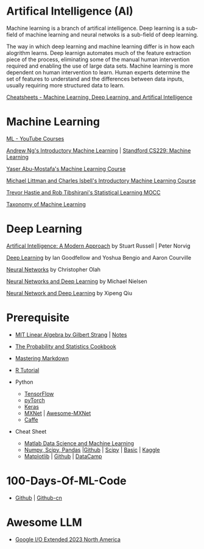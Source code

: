 # Artifical Intelligence (AI)

Machine learning is a branch of artifical intelligence. Deep learning is a sub-field of machine learning and neural netwoks is a sub-field of deep learning. 

The way in which deep learning and machine learning differ is in how each alogrithm learns. Deep learnign automates much of the feature extraction piece of the process, eliminating some of the manual human intervention required and enabling the use of large data sets. Machine learning is more dependent on human intervention to learn. Human experts determine the set of features to understand and the differences between data inputs, usually requiring more structured data to learn. 

[Cheatsheets - Machine Learning, Deep Learning, and Artifical Intelligence](https://github.com/afshinea)

# Machine Learning

[ML - YouTube Courses](https://github.com/SilentDrift/ML-Courses?tab=readme-ov-file#stanford-cs229-machine-learning)

[Andrew Ng's Introductory Machine Learning](https://www.coursera.org/learn/machine-learning?action=enroll) | [Standford CS229: Machine Learning](https://www.youtube.com/playlist?list=PLoROMvodv4rMiGQp3WXShtMGgzqpfVfbU)

[Yaser Abu-Mostafa's Machine Learning Course](https://work.caltech.edu/telecourse.html) 

[Michael Littman and Charles Isbell's Introductory Machine Learning Course](https://www.udacity.com/course/intro-to-machine-learning-with-tensorflow-nanodegree--nd230)

[Trevor Hastie and Rob Tibshirani's Statistical Learning MOCC](https://www.dataschool.io/15-hours-of-expert-machine-learning-videos/)

[Taxonomy of Machine Learning](https://www.aminer.cn/ml_taxonomy)

# Deep Learning

[Artifical Intelligence: A Modern Approach](https://github.com/aimacode) by Stuart Russell | Peter Norvig

[Deep Learning](https://www.deeplearningbook.org/) by Ian Goodfellow and Yoshua Bengio and Aaron Courville

[Neural Networks](http://colah.github.io/) by Christopher Olah

[Neural Networks and Deep Learning](http://neuralnetworksanddeeplearning.com/) by Michael Nielsen

[Neural Network and Deep Learning](https://github.com/nndl) by Xipeng Qiu


# Prerequisite
- [MIT Linear Algebra by Gilbert Strang](https://ocw.mit.edu/courses/18-06-linear-algebra-spring-2010/video_galleries/video-lectures/) | [Notes](https://github.com/zlotus/notes-linear-algebra)

- [The Probability and Statistics Cookbook](http://statistics.zone/)

- [Mastering Markdown](https://docs.github.com/en/get-started/writing-on-github/getting-started-with-writing-and-formatting-on-github/basic-writing-and-formatting-syntax)

- [R Tutorial](https://www.cyclismo.org/tutorial/R/)

- Python
  - [TensorFlow](https://www.tensorflow.org/)
   - [pyTorch](https://pytorch.org/)
  - [Keras](https://keras.io/)
  - [MXNet](https://mxnet.apache.org/versions/1.9.0/) | [Awesome-MXNet](https://github.com/chinakook/Awesome-MXNet)
  - [Caffe](http://caffe.berkeleyvision.org/)
 
 - Cheat Sheet
   - [Matlab Data Science and Machine Learning](https://www.mathworks.com/campaigns/offers/data-science-cheat-sheets.html)
   - [Numpy, Scipy, Pandas](https://www.utc.fr/~jlaforet/Suppl/python-cheatsheets.pdf) |[Github](https://github.com/ugoproto/ugo_py_doc/tree/master/docs/pdf) | [Scipy](https://ugoproto.github.io/ugo_py_doc/scipy_cs/) | [Basic](http://www.cheat-sheets.org/saved-copy/NumPy_SciPy_Pandas_Quandl_Cheat_Sheet.pdf) | [Kaggle](https://www.kaggle.com/code/lavanyashukla01/pandas-numpy-python-cheatsheet/notebook)
   - [Matplotlib](https://matplotlib.org/cheatsheets/) | [Github](https://github.com/matplotlib/cheatsheets) | [DataCamp](https://www.datacamp.com/blog/matplotlib-cheat-sheet-plotting-in-python)

# 100-Days-Of-ML-Code

- [Github](https://github.com/Avik-Jain/100-Days-Of-ML-Code) | [Github-cn](https://github.com/MLEveryday/100-Days-Of-ML-Code)

# Awesome LLM 
 - [Google I/O Extended 2023 North America](https://www.youtube.com/watch?v=wKu2FORPano)
 
